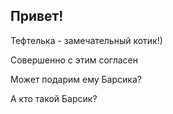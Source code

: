 ## Привет!


Тефтелька - замечательный котик!)

Совершенно с этим согласен

Может подарим ему Барсика?

А кто такой Барсик?
